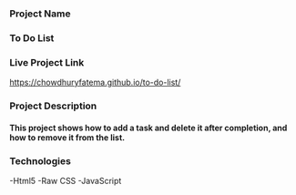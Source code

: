 ### Project Name
### To Do List
### Live Project Link
https://chowdhuryfatema.github.io/to-do-list/
### Project Description
#### This project shows how to add a task and delete it after completion, and how to remove it from the list.
### Technologies
-Html5
-Raw CSS
-JavaScript


